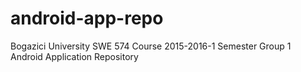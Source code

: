 # android-app-repo
Bogazici University SWE 574 Course 2015-2016-1 Semester Group 1 Android Application Repository
